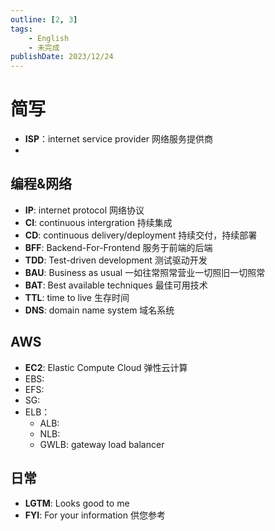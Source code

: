 ```yaml
---
outline: [2, 3]
tags: 
	- English
	- 未完成
publishDate: 2023/12/24
---
```

# 简写

- **ISP**：internet service provider 网络服务提供商
- 

## 编程&网络
- **IP**: internet protocol 网络协议
- **CI**: continuous intergration 持续集成
- **CD**:	continuous delivery/deployment	持续交付，持续部署
- **BFF**: Backend-For-Frontend	服务于前端的后端
- **TDD**: Test-driven development 测试驱动开发
- **BAU**: Business as usual 一如往常照常营业一切照旧一切照常
- **BAT**: Best available techniques 最佳可用技术
- **TTL**: time to live 生存时间
- **DNS**: domain name system 域名系统

## AWS
- **EC2**: Elastic Compute Cloud 弹性云计算
- EBS: 
- EFS: 
- SG:
- ELB：
	- ALB:
	- NLB:
	- GWLB: gateway load balancer

## 日常
- **LGTM**: Looks good to me	
- **FYI**: For your information	供您参考